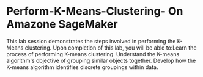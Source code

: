 # Perform-K-Means-Clustering- On Amazone SageMaker

This lab session demonstrates the steps involved in performing the K-Means clustering.
Upon completion of this lab, you will be able to:Learn the process of performing K-means clustering.
Understand the K-means algorithm's objective of grouping similar objects together.
Develop how the K-means algorithm identifies discrete groupings within data.
